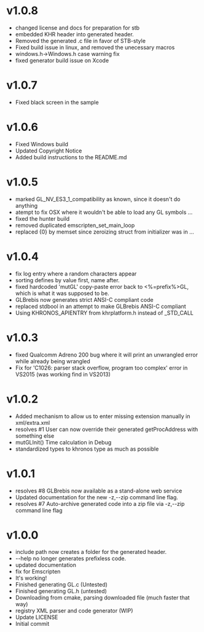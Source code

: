 v1.0.8
=======
 * changed license and docs for preparation for stb
 * embedded KHR header into generated header.
 * Removed the generated .c file in favor of STB-style
 * Fixed build issue in linux, and removed the unecessary macros
 * windows.h->Windows.h case warning fix
 * fixed generator build issue on Xcode

v1.0.7
======
 * Fixed black screen in the sample

v1.0.6
======
* Fixed Windows build
* Updated Copyright Notice
* Added build instructions to the README.md

v1.0.5
======

* marked GL_NV_ES3_1_compatibility as known, since it doesn't do anything
* atempt to fix OSX where it wouldn't be able to load any GL symbols …
* fixed the hunter build
* removed duplicated emscripten_set_main_loop
* replaced {0} by memset since zeroizing struct from initializer was in …

v1.0.4
======

* fix log entry where a random characters appear
* sorting defines by value first, name after.
* fixed hardcoded 'mutGL' copy-paste error back to <%=prefix%>GL, which is what it was supposed to be.
* GLBrebis now generates strict ANSI-C compliant code
* replaced stdbool in an attempt to make GLBrebis ANSI-C compliant
* Using KHRONOS_APIENTRY from khrplatform.h instead of <PREFIX>_STD_CALL

v1.0.3
======

* fixed Qualcomm Adreno 200 bug where it will print an unwrangled error while already being wrangled
* Fix for 'C1026: parser stack overflow, program too complex' error in VS2015 (was working find in VS2013)

v1.0.2
======

* Added mechanism to allow us to enter missing extension manually in xml/extra.xml
* resolves #1 User can now override their generated getProcAddress with something else
* mutGLInit() Time calculation in Debug
* standardized types to khronos type as much as possible

v1.0.1
======

* resolves #8 GLBrebis now available as a stand-alone web service
* Updated documentation for the new -z,--zip command line flag.
* resolves #7 Auto-archive generated code into a zip file via -z,--zip command line flag

v1.0.0
======

* include path now creates a folder for the generated header.
* --help no longer generates prefixless code.
* updated documentation
* fix for Emscripten
* It's working!
* Finished generating GL.c (Untested)
* Finished generating GL.h (untested)
* Downloading from cmake, parsing downloaded file (much faster that way)
* registry XML parser and code generator (WIP)
* Update LICENSE
* Initial commit
